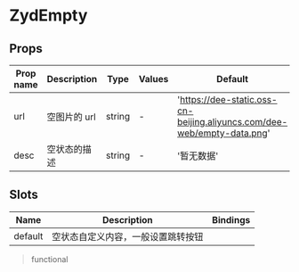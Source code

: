 # ZydEmpty

## Props

| Prop name | Description  | Type   | Values | Default                                                                 |
| --------- | ------------ | ------ | ------ | ----------------------------------------------------------------------- |
| url       | 空图片的 url | string | -      | 'https://dee-static.oss-cn-beijing.aliyuncs.com/dee-web/empty-data.png' |
| desc      | 空状态的描述 | string | -      | '暂无数据'                                                              |

## Slots

| Name    | Description                        | Bindings |
| ------- | ---------------------------------- | -------- |
| default | 空状态自定义内容，一般设置跳转按钮 |          |

> functional

